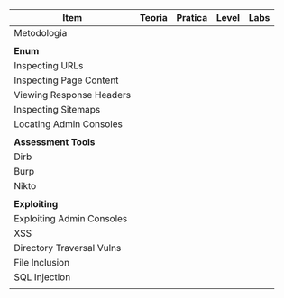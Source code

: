 | Item                      | Teoria | Pratica | Level | Labs |
| ------------------------- | ------ | ------- | ----- | ---- |
| Metodologia               |        |         |       |      |
|                           |        |         |       |      |
| **Enum**                  |        |         |       |      |
| Inspecting URLs           |        |         |       |      |
| Inspecting Page Content   |        |         |       |      |
| Viewing Response Headers  |        |         |       |      |
| Inspecting Sitemaps       |        |         |       |      |
| Locating Admin Consoles   |        |         |       |      |
|                           |        |         |       |      |
| **Assessment Tools**      |        |         |       |      |
| Dirb                      |        |         |       |      |
| Burp                      |        |         |       |      |
| Nikto                     |        |         |       |      |
|                           |        |         |       |      |
| **Exploiting**            |        |         |       |      |
| Exploiting Admin Consoles |        |         |       |      |
| XSS                       |        |         |       |      |
| Directory Traversal Vulns |        |         |       |      |
| File Inclusion            |        |         |       |      |
| SQL Injection             |        |         |       |      |
|                           |        |         |       |      |
